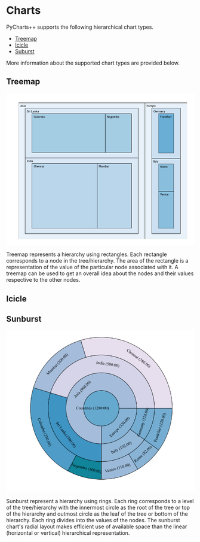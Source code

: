 # Charts
PyCharts++ supports the following hierarchical chart types.

- [Treemap](charts.md#treemap)
- [Icicle](charts.md#icicle)
- [Suburst](charts.md#sunburst)

More information about the supported chart types are provided below.

## Treemap

![Example Treemap](img/example_treemap.png)

Treemap represents a hierarchy using rectangles. Each rectangle corresponds to a node in the tree/hierarchy. The area of the rectangle is a representation of the value of the particular node associated with it. A treemap can be used to get an overall idea about the nodes and their values respective to the other nodes.

## Icicle

## Sunburst

![Example Sunburst](img/example_sunburst.png)

Sunburst represent a hierarchy using rings. Each ring corresponds to a level of the tree/hierarchy with the innermost circle as the root of the tree or top of the hierarchy and outmost circle as the leaf of the tree or bottom of the hierarchy. Each ring divides into the values of the nodes. The sunburst chart's radial layout makes efficient use of available space than the linear (horizontal or vertical) hierarchical representation. 
